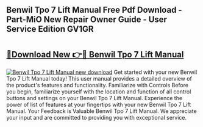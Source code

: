 ## Benwil Tpo 7 Lift Manual Free Pdf Download - Part-MiO New Repair Owner Guide - User Service Edition GV1GR

# <h2><a href="http://bc55927.oget.top/?id=Benwil+Tpo+7+Lift+Manual">🔗Download New 👉🔴 Benwil Tpo 7 Lift Manual</a></h2>

[![Benwil Tpo 7 Lift Manual new download](https://i.imgur.com/5g1atiW.png)](http://bc55927.oget.top/?id=Benwil+Tpo+7+Lift+Manual)
Get started with your new Benwil Tpo 7 Lift Manual today! This user manual provides a detailed overview of the product's features and functionality. Familiarize with Controls Before you begin, familiarize yourself with the location and function of all control buttons and settings on your Benwil Tpo 7 Lift Manual. Experience the power of list of features at your fingertips with your new Benwil Tpo 7 Lift Manual. Your Feedback is Valuable Benwil Tpo 7 Lift Manual. We appreciate your input and are committed to providing you with exceptional service.
